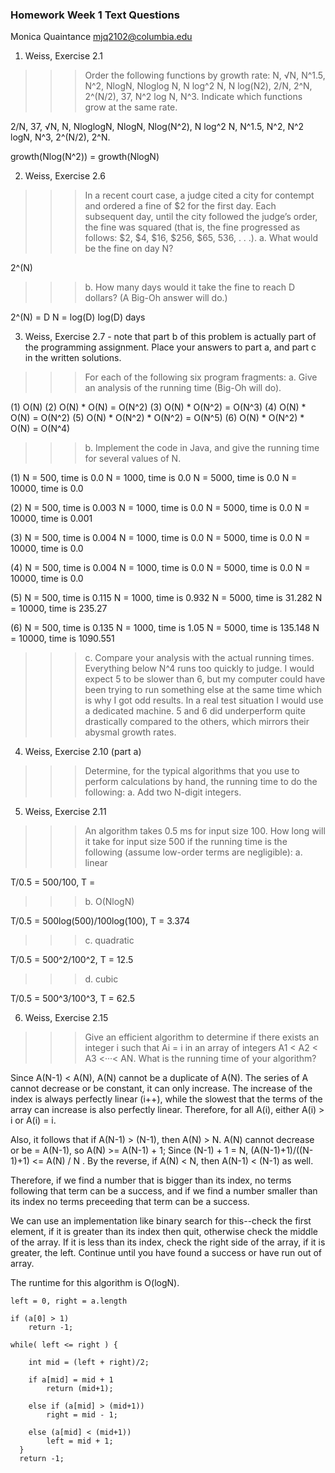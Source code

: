 
### Homework Week 1 Text Questions
Monica Quaintance
mjq2102@columbia.edu



1. Weiss, Exercise 2.1
>>>Order the following functions by growth rate: N, √N, N^1.5, N^2, NlogN,
>>> Nloglog N, N log^2 N, N log(N2), 2/N, 2^N, 2^(N/2), 37, N^2 log N, N^3.
>>> Indicate which functions grow at the same rate.

2/N, 37, √N, N, NloglogN, NlogN, Nlog(N^2), N log^2 N, N^1.5, N^2, N^2 logN,
N^3, 2^(N/2), 2^N.

growth(Nlog(N^2)) = growth(NlogN)


2. Weiss, Exercise 2.6
>>>In a recent court case, a judge cited a city for contempt and ordered a
>>> fine of $2 for the first day. Each subsequent day, until the city 
>>>followed the judge’s order, the fine was squared (that is, the fine 
>>>progressed as follows: $2, $4, $16, $256, $65, 536, . . .).
>>>a. What would be the fine on day N?

2^(N)

>>>b. How many days would it take the fine to reach D dollars? 
>>>(A Big-Oh answer will do.)

2^(N) = D
N = log(D)
log(D) days


3. Weiss, Exercise 2.7 - note that part b of this problem is actually 
  part of the programming assignment. Place your answers to part a, 
  and part c in the written solutions.

>>> For each of the following six program fragments:
>>> a. Give an analysis of the running time (Big-Oh will do).

(1) O(N)
(2) O(N) * O(N) = O(N^2)
(3) O(N) * O(N^2) = O(N^3)
(4) O(N) * O(N) = O(N^2)
(5) O(N) * O(N^2) * O(N^2) = O(N^5)
(6) O(N) * O(N^2) * O(N) = O(N^4)


>>> b. Implement the code in Java, and give the running time for several 
>>> values of N. 

(1) N = 500, time is 0.0
  N = 1000, time is 0.0
  N = 5000, time is 0.0
  N = 10000, time is 0.0

(2) N = 500, time is 0.003
  N = 1000, time is 0.0
  N = 5000, time is 0.0
  N = 10000, time is 0.001

(3) N = 500, time is 0.004
  N = 1000, time is 0.0
  N = 5000, time is 0.0
  N = 10000, time is 0.0

(4) N = 500, time is 0.004
  N = 1000, time is 0.0
  N = 5000, time is 0.0
  N = 10000, time is 0.0

(5) N = 500, time is 0.115
  N = 1000, time is 0.932
  N = 5000, time is 31.282
  N = 10000, time is 235.27

(6) N = 500, time is 0.135
  N = 1000, time is 1.05
  N = 5000, time is 135.148
  N = 10000, time is 1090.551


>>>c. Compare your analysis with the actual running times.
Everything below N^4 runs too quickly to judge. I would expect 5 to be slower 
than 6, but my computer could have been trying to run something else at 
the same time which is why I got odd results. In a real test situation 
I would use a dedicated machine. 5 and 6 did underperform quite 
drastically compared to the others, which mirrors their abysmal growth
rates.


4. Weiss, Exercise 2.10 (part a)
>>> Determine, for the typical algorithms that you use to perform calculations
>>> by hand, the running time to do the following:
>>> a. Add two N-digit integers.




5. Weiss, Exercise 2.11

>>> An algorithm takes 0.5 ms for input size 100. How long will it take 
>>> for input size 500 if the running time is the following (assume low-order
>>> terms are negligible): 
>>> a. linear

T/0.5 = 500/100, T = 

>>> b. O(NlogN)

T/0.5 = 500log(500)/100log(100), T = 3.374

>>> c. quadratic 

T/0.5 = 500^2/100^2, T = 12.5

>>> d. cubic

T/0.5 = 500^3/100^3, T = 62.5


6. Weiss, Exercise 2.15 
>>> Give an efficient algorithm to determine if there exists an integer
>>> i such that Ai = i in an array of integers A1 < A2 < A3 <···< AN.
>>> What is the running time of your algorithm?

Since A(N-1) < A(N), A(N) cannot be a duplicate of A(N). The series of A cannot decrease or be constant, it can only increase. The increase of the index is always perfectly linear (i++), while the slowest that the terms of the array can increase is also perfectly linear. Therefore, for all A(i), either A(i) > i or A(i) = i. 

Also, it follows that if A(N-1) > (N-1), then A(N) > N. A(N) cannot decrease or be = A(N-1), so A(N) >= A(N-1) + 1; Since (N-1) + 1 = N, (A(N-1)+1)/((N-1)+1) <= A(N) / N . By the reverse, if A(N) < N, then A(N-1) < (N-1) as well.

Therefore, if we find a number that is bigger than its index, no terms following that term can be a success, and if we find a number smaller than its index no terms preceeding that term can be a success.

We can use an implementation like binary search for this--check the first element, if it is greater than its index then quit, otherwise check the middle of the array. If it is less than its index, check the right side of the array, if it is greater, the left. Continue until you have found a success or have run out of array.

The runtime for this algorithm is O(logN).

    left = 0, right = a.length

    if (a[0] > 1)
        return -1;

    while( left <= right ) {

        int mid = (left + right)/2;

        if a[mid] = mid + 1
            return (mid+1);

        else if (a[mid] > (mid+1))
            right = mid - 1;

        else (a[mid] < (mid+1))
            left = mid + 1;
      }
      return -1;


